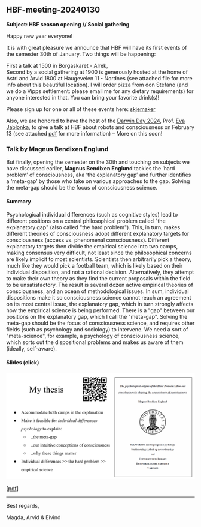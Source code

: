 ## HBF-meeting-20240130

**Subject: HBF season opening // Social gathering**

Happy new year everyone!
 
It is with great pleasure we announce that HBF will have its first events of the semester 30th of January. Two things will be happening:
 
First a talk at 1500 in Borgaskaret - Alrek,<br>
Second by a social gathering at 1900 is generously hosted at the home of Astri and Arvid 1800 at Haugeveien 11 - Nordnes (see attached file for more info about this beautiful location). I will order pizza from don Stefano (and we do a Vipps settlement: please email me for any dietary requirements) for anyone interested in that. You can bring your favorite drink(s)!
 
Please sign up for one or all of these events here: [skjemaker](https://skjemaker.app.uib.no/view.php?id=16396169)
 
Also, we are honored to have the host of the [Darwin Day 2024](https://darwin.uib.no), Prof. [Eva Jablonka](https://en.wikipedia.org/wiki/Eva_Jablonka), to give a talk at HBF about robots and consciousness on February 13 (see attached [pdf](./assets/Darwindagen_i_Bergen.pdf) for more information) – More on this soon!


### Talk by Magnus Bendixen Englund
But finally, opening the semester on the 30th and touching on subjects we have discussed earlier, **Magnus Bendixen Englund** tackles the ‘hard problem’ of consciousness, aka ‘the explanatory gap’ and further identifies a ‘meta-gap’ by those who take on various approaches to the gap. Solving the meta-gap should be the focus of consciousness science. 
 
#### Summary
Psychological individual differences (such as cognitive styles) lead to different positions on a central philosophical problem called "the explanatory gap" (also called "the hard problem"). This, in turn, makes different theories of consciousness adopt different explanatory targets for consciousness (access vs. phenomenal consciousness). Different explanatory targets then divide the empirical science into two camps, making consensus very difficult, not least since the philosophical concerns are likely implicit to most scientists. Scientists then arbitrarily pick a theory, much like they would pick a football team, which is likely based on their individual disposition, and not a rational decision. Alternatively, they attempt to make their own theory as they find the current proposals within the field to be unsatisfactory. The result is several dozen active empirical theories of consciousness, and an ocean of methodological issues. In sum, individual dispositions make it so consciousness science cannot reach an agreement on its most central issue, the explanatory gap, which in turn strongly affects how the empirical science is being performed. There is a "gap" between our positions on the explanatory gap, which I call the "meta-gap". Solving the meta-gap should be the focus of consciousness science, and requires other fields (such as psychology and sociology) to intervene. We need a sort of "meta-science", for example, a psychology of consciousness science, which sorts out the dispositional problems and makes us aware of them (ideally, self-aware). 

 #### Slides (click)  

 <a href="https://docs.google.com/presentation/d/14a_wJUqHPWZh_hNJ0BrnfpZIiNZIVPB_jhttmKMyszQ/pub?start=false&loop=false&delayms=60000"><img src="./assets/magnus-thesis-slide-20240130.png"></a>

[[pdf](./assets/HBF-Magnus-Slides-20240130.pdf)]

<!--
<img src="magnus-thesis-slide-20240130.png" alt="Slide Thesis" width="600"/>

<a href="https://docs.google.com/presentation/d/14a_wJUqHPWZh_hNJ0BrnfpZIiNZIVPB_jhttmKMyszQ" target="_blank">View the full presentation</a>
-->

----------

Best regards, 

Magda, Arvid & Eivind  
